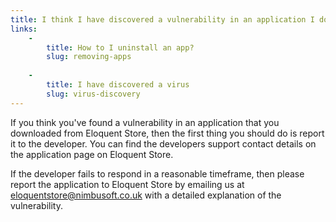 ```yaml
---
title: I think I have discovered a vulnerability in an application I downloaded from Eloquent Store, what should I do?
links:
    -
        title: How to I uninstall an app?
        slug: removing-apps
        
    -
        title: I have discovered a virus
        slug: virus-discovery
---
```

If you think you've found a vulnerability in an application that you downloaded from Eloquent Store, then the first thing you should do is report it to the developer. You can find the developers support contact details on the application page on Eloquent Store.

If the developer fails to respond in a reasonable timeframe, then please report the application to Eloquent Store by emailing us at [eloquentstore@nimbusoft.co.uk](mailto:eloquentstore@nimbusoft.co.uk) with a detailed explanation of the vulnerability.
